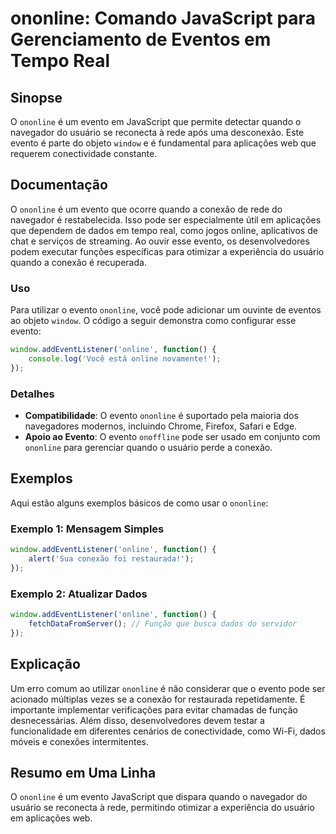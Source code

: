 <!--
Meta Description: # ononline: Comando JavaScript para Gerenciamento de Eventos em Tempo Real ## Sinopse O `ononline` é um evento em JavaScript que permite detectar quan...
Meta Keywords: evento, ononline, que, javascript, para
-->

# ononline: Comando JavaScript para Gerenciamento de Eventos em Tempo Real

## Sinopse
O `ononline` é um evento em JavaScript que permite detectar quando o navegador do usuário se reconecta à rede após uma desconexão. Este evento é parte do objeto `window` e é fundamental para aplicações web que requerem conectividade constante.

## Documentação
O `ononline` é um evento que ocorre quando a conexão de rede do navegador é restabelecida. Isso pode ser especialmente útil em aplicações que dependem de dados em tempo real, como jogos online, aplicativos de chat e serviços de streaming. Ao ouvir esse evento, os desenvolvedores podem executar funções específicas para otimizar a experiência do usuário quando a conexão é recuperada.

### Uso
Para utilizar o evento `ononline`, você pode adicionar um ouvinte de eventos ao objeto `window`. O código a seguir demonstra como configurar esse evento:

```javascript
window.addEventListener('online', function() {
    console.log('Você está online novamente!');
});
```

### Detalhes
- **Compatibilidade**: O evento `ononline` é suportado pela maioria dos navegadores modernos, incluindo Chrome, Firefox, Safari e Edge.
- **Apoio ao Evento**: O evento `onoffline` pode ser usado em conjunto com `ononline` para gerenciar quando o usuário perde a conexão.

## Exemplos
Aqui estão alguns exemplos básicos de como usar o `ononline`:

### Exemplo 1: Mensagem Simples
```javascript
window.addEventListener('online', function() {
    alert('Sua conexão foi restaurada!');
});
```

### Exemplo 2: Atualizar Dados
```javascript
window.addEventListener('online', function() {
    fetchDataFromServer(); // Função que busca dados do servidor
});
```

## Explicação
Um erro comum ao utilizar `ononline` é não considerar que o evento pode ser acionado múltiplas vezes se a conexão for restaurada repetidamente. É importante implementar verificações para evitar chamadas de função desnecessárias. Além disso, desenvolvedores devem testar a funcionalidade em diferentes cenários de conectividade, como Wi-Fi, dados móveis e conexões intermitentes.

## Resumo em Uma Linha
O `ononline` é um evento JavaScript que dispara quando o navegador do usuário se reconecta à rede, permitindo otimizar a experiência do usuário em aplicações web.